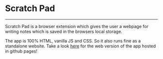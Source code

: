# Scratch Pad
---
Scratch Pad is a browser extension which gives the user a webpage for writing notes which is saved in the browsers local storage.

The app is 100% HTML, vanilla JS and CSS. So it also runs fine as a standalone website. Take a look [here]('https://careyi3.github.io/scratchpad/') for the web version of the app hosted in github pages!